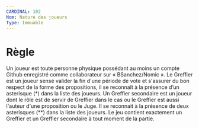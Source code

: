 ```yaml
---
CARDINAL: 102
Nom: Nature des joueurs
Type: Immuable
---
```


# Règle

Un joueur est toute personne physique possédant au moins un compte Github enregistré comme collaborateur sur « BSanchez/Nomic ». 
Le Greffier est un joueur sensé valider la fin d'une période de vote et s'assurer du bon respect de la forme des propositions, 
il se reconnaît à la présence d’un asterisque (*) dans la liste des joueurs. Un Greffier secondaire est un joueur dont le rôle est
de servir de Greffier dans le cas ou le Greffier est aussi l'auteur d'une proposition ou le Juge. Il se reconnait à la présence de deux asterisques (**) dans la liste des joueurs.
Le jeu contient exactement un Greffier et un Greffier secondaire à tout moment de la partie.
